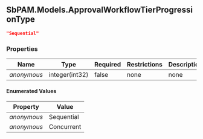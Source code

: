 
<h2 id="tocS_SbPAM.Models.ApprovalWorkflowTierProgressionType">SbPAM.Models.ApprovalWorkflowTierProgressionType</h2>

<a id="schemasbpam.models.approvalworkflowtierprogressiontype"></a>
<a id="schema_SbPAM.Models.ApprovalWorkflowTierProgressionType"></a>
<a id="tocSsbpam.models.approvalworkflowtierprogressiontype"></a>
<a id="tocssbpam.models.approvalworkflowtierprogressiontype"></a>

```json
"Sequential"

```

### Properties

|Name|Type|Required|Restrictions|Description|
|---|---|---|---|---|
|*anonymous*|integer(int32)|false|none|none|

#### Enumerated Values

|Property|Value|
|---|---|
|*anonymous*|Sequential|
|*anonymous*|Concurrent|


